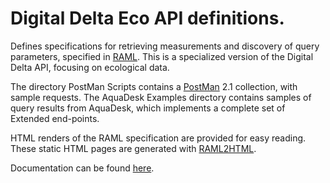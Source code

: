 # Digital Delta Eco API definitions.
Defines specifications for retrieving measurements and discovery of query parameters, specified in [RAML](https://raml.org).
This is a specialized version of the Digital Delta API, focusing on ecological data.

The directory PostMan Scripts contains a [PostMan](https://getpostman.com) 2.1 collection, with sample requests.
The AquaDesk Examples directory contains samples of query results from AquaDesk, which implements a complete set of Extended end-points.

HTML renders of the RAML specification are provided for easy reading.
These static HTML pages are generated with [RAML2HTML](https://github.com/raml2html).

Documentation can be found [here](../Documentation.markdown).
